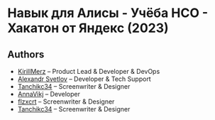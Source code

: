 # Навык для Алисы - Учёба НСО - Хакатон от Яндекс (2023)

## Authors
* [KirillMerz](https://github.com/KirillMerz) – Product Lead & Developer & DevOps
* [Alexandr Svetlov](https://github.com/GigantPro) – Developer & Tech Support
* [Tanchikc34](https://github.com/Tanchikc34) – Screenwriter & Designer
* [AnnaVikj](https://github.com/AnnaVikj) – Developer
* [flzxcrt](https://github.com/flzxcrt) – Screenwriter & Designer
* [Tanchikc34](https://github.com/Tanchikc34) – Screenwriter & Designer
